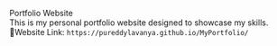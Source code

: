 Portfolio Website <br>
This is my personal portfolio website designed to showcase my skills.<br>
🔗Website Link: `https://pureddylavanya.github.io/MyPortfolio/`
